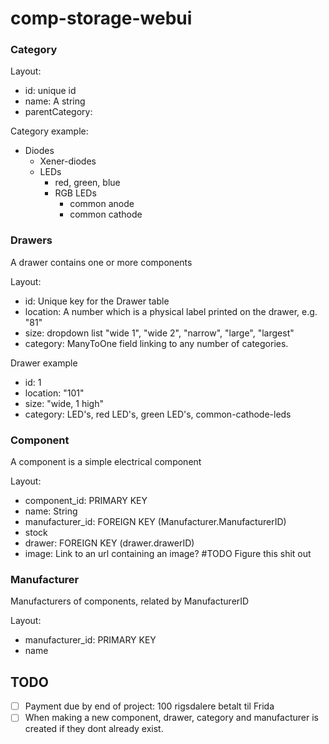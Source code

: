 # comp-storage-webui

### Category

Layout:
- id: unique id
- name: A string
- parentCategory: 

Category example: 
- Diodes
    - Xener-diodes
    - LEDs
        - red, green, blue
        - RGB LEDs
            - common anode
            - common cathode



### Drawers
A drawer contains one or more components

Layout:
- id: Unique key for the Drawer table
- location: A number which is a physical label printed on the drawer, e.g. "81"
- size: dropdown list "wide 1", "wide 2", "narrow", "large", "largest"
- category: ManyToOne field linking to any number of categories.

Drawer example
- id: 1
- location: "101"
- size: "wide, 1 high"    
- category: LED's, red LED's, green LED's, common-cathode-leds



### Component
A component is a simple electrical component

Layout:
- component_id: PRIMARY KEY
- name: String
- manufacturer_id: FOREIGN KEY (Manufacturer.ManufacturerID)
- stock
- drawer: FOREIGN KEY (drawer.drawerID)
- image: Link to an url containing an image? #TODO Figure this shit out


### Manufacturer
Manufacturers of components, related by ManufacturerID

Layout:
- manufacturer_id: PRIMARY KEY
- name


## TODO
- [ ] Payment due by end of project: 100 rigsdalere betalt til Frida
- [ ] When making a new component, drawer, category and manufacturer is created if they dont already exist.

